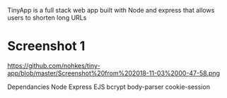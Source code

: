 TinyApp is a full stack web app built with Node and express that allows users to shorten long URLs

# Screenshot 1 
https://github.com/nohkes/tiny-app/blob/master/Screenshot%20from%202018-11-03%2000-47-58.png

Dependancies
Node
Express
EJS
bcrypt
body-parser
cookie-session
